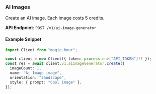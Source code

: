 
### AI Images <a name="create"></a>

Create an AI image. Each image costs 5 credits.

**API Endpoint**: `POST /v1/ai-image-generator`

#### Example Snippet

```typescript
import Client from "magic-hour";

const client = new Client({ token: process.env["API_TOKEN"]!! });
const res = await client.v1.aiImageGenerator.create({
  imageCount: 1,
  name: "Ai Image image",
  orientation: "landscape",
  style: { prompt: "Cool image" },
});
```
